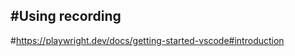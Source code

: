 #Using recording
-----------------------------
#https://playwright.dev/docs/getting-started-vscode#introduction
